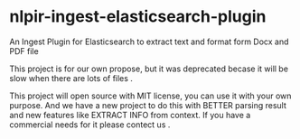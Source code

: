 # nlpir-ingest-elasticsearch-plugin
An Ingest Plugin for Elasticsearch to extract text and format form Docx and PDF file

This project is for our own propose, but it was deprecated becase it will be slow when
there are lots of files .

This project will open source with MIT license, you can use it with your own purpose.
And we have a new project to do this with BETTER parsing result and new features like
EXTRACT INFO from context. If you have a commercial needs for it please contect us .

